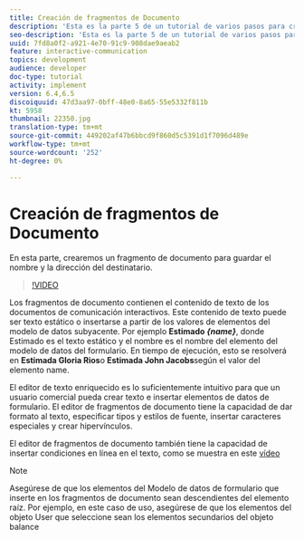 ```yaml
---
title: Creación de fragmentos de Documento
description: 'Esta es la parte 5 de un tutorial de varios pasos para crear su primer documento interactivo de comunicaciones. En esta parte, crearemos un fragmento de documento para guardar el nombre y la dirección del destinatario. '
seo-description: 'Esta es la parte 5 de un tutorial de varios pasos para crear su primer documento interactivo de comunicaciones. En esta parte, crearemos un fragmento de documento para guardar el nombre y la dirección del destinatario. '
uuid: 7fd8a0f2-a921-4e70-91c9-908dae9aeab2
feature: interactive-communication
topics: development
audience: developer
doc-type: tutorial
activity: implement
version: 6.4,6.5
discoiquuid: 47d3aa97-0bff-48e0-8a65-55e5332f811b
kt: 5958
thumbnail: 22350.jpg
translation-type: tm+mt
source-git-commit: 449202af47b6bbcd9f860d5c5391d1f7096d489e
workflow-type: tm+mt
source-wordcount: '252'
ht-degree: 0%

---
```



# Creación de fragmentos de Documento

En esta parte, crearemos un fragmento de documento para guardar el nombre y la dirección del destinatario.

>[!VIDEO](https://video.tv.adobe.com/v/22350/?quality=9&learn=on)

Los fragmentos de documento contienen el contenido de texto de los documentos de comunicación interactivos. Este contenido de texto puede ser texto estático o insertarse a partir de los valores de elementos del modelo de datos subyacente. Por ejemplo **Estimado _{name}_**, donde Estimado es el texto estático y el nombre es el nombre del elemento del modelo de datos del formulario. En tiempo de ejecución, esto se resolverá en **Estimada Gloria Rios**o **Estimada John Jacobs**según el valor del elemento name.

El editor de texto enriquecido es lo suficientemente intuitivo para que un usuario comercial pueda crear texto e insertar elementos de datos de formulario. El editor de fragmentos de documento tiene la capacidad de dar formato al texto, especificar tipos y estilos de fuente, insertar caracteres especiales y crear hipervínculos.

El editor de fragmentos de documento también tiene la capacidad de insertar condiciones en línea en el texto, como se muestra en este [vídeo](https://helpx.adobe.com/experience-manager/kt/forms/using/editing-improvements-correspondence-mgmt-feature-video-use.html)

>[!NOTE]
>
>Asegúrese de que los elementos del Modelo de datos de formulario que inserte en los fragmentos de documento sean descendientes del elemento raíz. Por ejemplo, en este caso de uso, asegúrese de que los elementos del objeto User que seleccione sean los elementos secundarios del objeto balance

